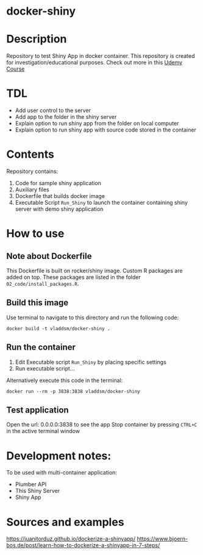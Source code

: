 # docker-shiny

# Description

Repository to test Shiny App in docker container. This repository is created for investigation/educational purposes. Check out more in this [Udemy Course](https://www.udemy.com/course/docker-containers-data-science-reproducible-research/?referralCode=8CFCF7D8B36B99E28012)

# TDL

* Add user control to the server 
* Add app to the folder in the shiny server
* Explain option to run shiny app from the folder on local computer
* Explain option to run shiny app with source code stored in the container

# Contents

Repository contains:

1. Code for sample shiny application
2. Auxiliary files
3. Dockerfile that builds docker image
4. Executable Script `Run_Shiny` to launch the container containing shiny server with demo shiny application

# How to use

## Note about Dockerfile

This Dockerfile is built on rocker/shiny image. Custom R packages are added on top. These packages are listed in the folder `02_code/install_packages.R`. 

## Build this image

Use terminal to navigate to this directory and run the following code:

`docker build -t vladdsm/docker-shiny .`

## Run the container

1. Edit Executable script `Run_Shiny` by placing specific settings
2. Run executable script...

Alternatively execute this code in the terminal:

`docker run --rm -p 3838:3838 vladdsm/docker-shiny`

## Test application

Open the url: 0.0.0.0:3838 to see the app
Stop container by pressing `CTRL+C` in the active terminal window

# Development notes:

To be used with multi-container application:

* Plumber API
* This Shiny Server
* Shiny App

# Sources and examples

https://juanitorduz.github.io/dockerize-a-shinyapp/
https://www.bjoern-bos.de/post/learn-how-to-dockerize-a-shinyapp-in-7-steps/
